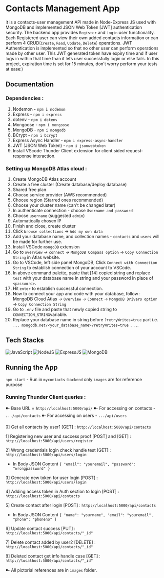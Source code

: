 ﻿# Contacts Management App 

It is a contacts-user management API made in Node-Express JS used with MongoDB and implemented JSON Web Token [JWT] authentication security. The backend app provides `Register` and `Login` user functionality. Each Registered user can view their own added contacts information or can perform 4 CRUD(`Create`, `Read`, `Update`, `Delete`) operations. JWT Authentication is implemented so that no other user can perform operations made by other user. This JWT generated token have expiry  time and if user logs in within that time than it lets user successfully login or else fails. In this project, expiration time is set for 15 minutes, don't worry perform your tests at ease:) 

## Documentation

### Dependencies :
1. Nodemon - `npm i nodemon`
2. Express - `npm i express`
3. dotenv - `npm i dotenv`
4. Mongoose - `npm i mongoose`
5. MongoDB - `npm i mongodb`
6. BCrypt - `npm i bcrypt`
7. Express Async Handler - `npm i express-async-handler`
8. JWT (JSON Web Token) - `npm i jsonwebtoken`
9. Install VScode Thunder Client extension for client sided request-response interaction.

### Setting up MongoDB Atlas cloud :

1. Create MongoDB Atlas account
2. Create a free cluster (Create database/deploy database)
3. Shared free plan
4. Choose service provider (AWS recommended)
5. Choose region (Starred ones recommended)
6. Choose your cluster name (can't be changed later)
7. In authenticate connection - choose `Username and password`
8. Choose `username` (suggested `admin`)
9. Automatically chosen IP
10. Finish and close, create cluster
11. Click `browse collections` -> `Add my own data`
12. Add your database name, and collection names - `contacts` and `users` will be made for further use.
13. Install VSCode `mongoDB` extension
14. Go to `overview` -> `connect` -> `MongoDB Compass option` -> `Copy Connection String` in Atlas website.
15. Go to VSCode, left side panel MongoDB, Click `Connect with Connection String` to establish connection of your account to VSCode.
16. In above command palette, paste that [14] copied string and replace `test` with your database name in string and your password in place of `<password>`.
17. Hit `enter` to establish successful connection.
18. Now to connect your app and code with your database, follow :
MongoDB Cloud Atlas -> `Overview` -> `Connect` -> `MongoDB Drivers option` -> `Copy Connection String`
19. Go to `.env` file and paste that newly copied string to `CONNECTION_STRING`variable.
20. Replace your database name in string before `?retryWrites=true` part i.e.
`... mongodb.net/<your_database_name>?retryWrites=true ...`.

## Tech Stacks
<p>
<img src="https://img.shields.io/badge/JavaScript-323330?style=for-the-badge&logo=javascript&logoColor=F7DF1E" alt="JavaScript"/>
<img src="https://img.shields.io/badge/node.js-6DA55F?style=for-the-badge&logo=node.js&logoColor=white" alt="NodeJS"/>
<img src="https://img.shields.io/badge/Express.js-000000?style=for-the-badge&logo=express&logoColor=white" alt="ExpressJS"/>
<img src="https://img.shields.io/badge/MongoDB-4EA94B?style=for-the-badge&logo=mongodb&logoColor=white" alt="MongoDB"/>
</p>

## Running the App

`npm start` - Run in `mycontacts-backend` only `images` are for reference purpose

### Running Thunder Client queries :

◾- Base URL = `http://localhost:5000/api/`
◾- For accessing on contacts - `.../api/contacts`
◾- For accessing on users - `.../api/users`


0] Get all contacts by user1 [GET] :
`http://localhost:5000/api/contacts`

1] Registering new user and success  proof [POST] and [GET] :
`http://localhost:5000/api/users/register`

2] Wrong credentials login check handle test [GET] :
`http://localhost:5000/api/users/login`

 - In Body JSON Content
`{ "email": "youremail", "password": "wrongpassword" }`

3] Generate new token for user login [POST] :
`http://localhost:5000/api/users/login`

4] Adding access token in Auth section to login [POST] :
`http://localhost:5000/api/contacts`

5] Create contact after login [POST] :
`http://localhost:5000/api/contacts`
 
 - In Body JSON Content
`{ "name": "yourname", "email": "youremail", "phone": "phoneno" }`

6] Update contact success [PUT] :
`http://localhost:5000/api/contacts/"_id"`

7] Delete contact added by user2 [DELETE] :
`http://localhost:5000/api/contacts/"_id"`

8] Deleted contact get info handle case [GET] :
`http://localhost:5000/api/contacts/"_id"`

◾- All pictorial references are in `images` folder.
